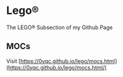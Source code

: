 # Lego®
The LEGO® Subsection of my Github Page
## MOCs
Visit [https://0yqc.github.io/lego/mocs.html](https://0yqc.github.io/lego/mocs.html/)
